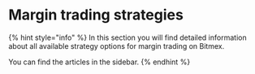 # Margin trading strategies

{% hint style="info" %}
In this section you will find detailed information about all available strategy options for margin trading on Bitmex.

You can find the articles in the sidebar.
{% endhint %}

